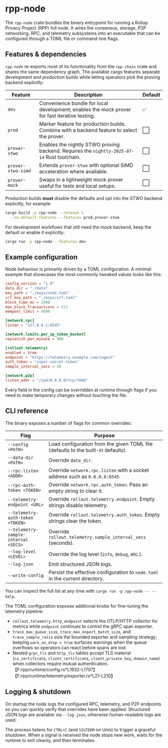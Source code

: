 # rpp-node

The `rpp-node` crate bundles the binary entrypoint for running a Rollup Privacy
Project (RPP) full node. It wires the consensus, storage, P2P networking, RPC,
and telemetry subsystems into an executable that can be configured through a
TOML file or command-line flags.

## Features & dependencies

`rpp-node` re-exports most of its functionality from the `rpp-chain` crate and
shares the same dependency graph. The available cargo features separate
development and production builds while letting operators pick the proving
backend explicitly:

| Feature            | Description                                                                                   | Default |
| ------------------ | --------------------------------------------------------------------------------------------- | ------- |
| `dev`              | Convenience bundle for local development; enables the mock prover for fast iterative testing. | ✅      |
| `prod`             | Marker feature for production builds. Combine with a backend feature to select the prover.     | ⬜️      |
| `prover-stwo`      | Enables the nightly STWO proving backend. Requires the `nightly-2025-07-14` Rust toolchain.    | ⬜️      |
| `prover-stwo-simd` | Extends `prover-stwo` with optional SIMD acceleration where available.                        | ⬜️      |
| `prover-mock`      | Swaps in a lightweight mock prover useful for tests and local setups.                          | ⬜️      |

Production builds **must** disable the defaults and opt into the STWO backend
explicitly, for example:

```bash
cargo build -p rpp-node --release \
  --no-default-features --features prod,prover-stwo
```

For development workflows that still need the mock backend, keep the default or
enable it explicitly:

```bash
cargo run -p rpp-node --features dev
```

## Example configuration

Node behaviour is primarily driven by a TOML configuration. A minimal example
that showcases the most commonly tweaked values looks like this:

```toml
config_version = "1.0"
data_dir = "./data"
key_path = "./keys/node.toml"
vrf_key_path = "./keys/vrf.toml"
block_time_ms = 2000
max_block_transactions = 512
mempool_limit = 4096

[network.rpc]
listen = "127.0.0.1:8545"

[network.limits.per_ip_token_bucket]
replenish_per_minute = 900

[rollout.telemetry]
enabled = true
endpoint = "https://telemetry.example.com/ingest"
auth_token = "super-secret-token"
sample_interval_secs = 30

[network.p2p]
listen_addr = "/ip4/0.0.0.0/tcp/7600"
```

Every field in the config can be overridden at runtime through flags if you need
to make temporary changes without touching the file.

## CLI reference

The binary exposes a number of flags for common overrides:

| Flag | Purpose |
| ---- | ------- |
| `--config <PATH>` | Load configuration from the given TOML file (defaults to the built-in defaults).
| `--data-dir <PATH>` | Override `data_dir`.
| `--rpc-listen <ADDR>` | Override `network.rpc.listen` with a socket address such as `0.0.0.0:8545`.
| `--rpc-auth-token <TOKEN>` | Override `network.rpc.auth_token`. Pass an empty string to clear it.
| `--telemetry-endpoint <URL>` | Override `rollout.telemetry.endpoint`. Empty strings disable telemetry.
| `--telemetry-auth-token <TOKEN>` | Override `rollout.telemetry.auth_token`. Empty strings clear the token.
| `--telemetry-sample-interval <SECS>` | Override `rollout.telemetry.sample_interval_secs` (seconds).
| `--log-level <LEVEL>` | Override the log level (`info`, `debug`, etc.).
| `--log-json` | Emit structured JSON logs.
| `--write-config` | Persist the effective configuration to `node.toml` in the current directory.

You can inspect the full list at any time with `cargo run -p rpp-node -- --help`.

The TOML configuration exposes additional knobs for fine-tuning the telemetry pipeline:

- `rollout.telemetry.http_endpoint` selects the OTLP/HTTP collector for metrics while `endpoint` continues to control the gRPC span exporter.
- `trace_max_queue_size`, `trace_max_export_batch_size`, and `trace_sample_ratio` size the bounded exporter and sampling strategy; keeping `warn_on_drop = true` surfaces warnings when the queue overflows so operators can react before spans are lost.
- Nested `grpc_tls` and `http_tls` tables accept TLS material (`ca_certificate`, `client_certificate`, `client_private_key`, `domain_name`) when collectors require mutual authentication.【F:rpp/runtime/config.rs†L1632-L1707】【F:rpp/runtime/telemetry/exporter.rs†L21-L210】

## Logging & shutdown

On startup the node logs the configured RPC, telemetry, and P2P endpoints so you
can quickly verify that overrides have been applied. Structured JSON logs are
available via `--log-json`, otherwise human-readable logs are used.

The process listens for `CTRL+C` (and `SIGTERM` on Unix) to trigger a graceful
shutdown. When a signal is received the node stops new work, waits for the
runtime to exit cleanly, and then terminates.
